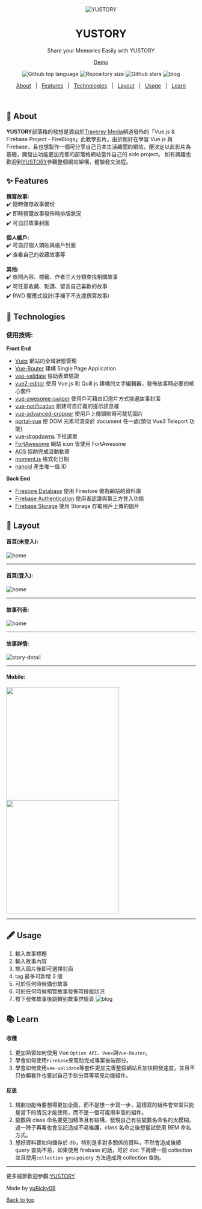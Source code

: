 <div align="center" id="top"> 
  <img src="https://firebasestorage.googleapis.com/v0/b/yustory-ded59.appspot.com/o/other%2Freadme-header.png?alt=media&token=06874354-e8e1-4c9f-a9b7-36223238c187" alt="YUSTORY" />
</div>

<div align="center">
  <h1>YUSTORY</h1>
  <p>Share your Memories Easily with YUSTORY</p>
  <a href="https://yustory-ded59.firebaseapp.com/">Demo</a>
</div>

<p align="center">
  <img alt="Github top language" src="https://img.shields.io/github/languages/top/yuRicky09/YuStory?color=56BEB8">

  <img alt="Repository size" src="https://img.shields.io/github/repo-size/yuRicky09/YuStory?color=lightgrey">

  <img alt="Github stars" src="https://img.shields.io/github/stars/yuRicky09/YuStory?color=yellow" />

  <img alt="blog" src="https://img.shields.io/badge/YUSTORY-BLOG-blue">
</p>

<p align="center">
  <a href="#dart-about">About</a> &#xa0; | &#xa0; 
  <a href="#sparkles-features">Features</a> &#xa0; | &#xa0;
  <a href="#rocket-technologies">Technologies</a> &#xa0; | &#xa0;
  <a href="#art-layout">Layout</a> &#xa0; | &#xa0;
  <a href="#fountain_pen-usage">Usage</a> &#xa0; | &#xa0;
  <a href="#books-learn">Learn</a>
</p>

<br>

## :dart: About

**YUSTORY**部落格的發想是源自於[Traversy Media](https://www.youtube.com/watch?v=ISv22NNL-aE&t=869s&ab_channel=TraversyMedia)頻道發佈的「Vue.js & Firebase Project - FireBlogs」此教學影片。由於剛好在學習 Vue.js 與 Firebase，且也想製作一個可分享自己日本生活趣聞的網站，便決定以此影片為基礎，開發出功能更加完善的部落格網站當作自己的 side project。
如有興趣也歡迎到[YUSTORY](https://yustory-ded59.firebaseapp.com/)參觀整個網站架構，體驗發文流程。

## :sparkles: Features

**撰寫故事:** <br>
:heavy_check_mark: 隨時儲存故事備份 <br>
:heavy_check_mark: 即時預覽故事發佈時排版狀況 <br>
:heavy_check_mark: 可自訂故事封面 <br>

**個人帳戶:** <br>
:heavy_check_mark: 可自訂個人頭貼與帳戶封面 <br>
:heavy_check_mark: 查看自己的收藏故事等 <br>

**其他:** <br>
:heavy_check_mark: 依照內容、標籤、作者三大分類查找相關故事 <br>
:heavy_check_mark: 可任意收藏、點讚、留言自己喜歡的故事 <br>
:heavy_check_mark: RWD 響應式設計(手機下不支援撰寫故事) <br>

## :rocket: Technologies

### 使用技術:

**Front End**

- [Vuex](https://vuex.vuejs.org/guide/) 網站的全域狀態管理
- [Vue-Router](https://router.vuejs.org/) 建構 Single Page Application
- [vee-validate](https://vee-validate.logaretm.com/v3) 協助表單驗證
- [vue2-editor](https://www.vue2editor.com/) 使用 Vue.js 和 Quill.js 建構的文字編輯器，發佈故事時必要的核心套件
- [vue-awesome-swiper](https://www.npmjs.com/package/vue-awesome-swiper) 使用戶可藉由幻燈片方式挑選故事封面
- [vue-notification](http://vue-notification.yev.io/) 創建可自訂義的提示訊息框
- [vue-advanced-cropper](https://norserium.github.io/vue-advanced-cropper/) 使用戶上傳頭貼時可裁切圖片
- [portal-vue](https://portal-vue.linusb.org/) 使 DOM 元素可渲染於 document 任一處(類似 Vue3 Teleport 功能)
- [vue-dropdowns](https://github.com/mikerodham/vue-dropdowns) 下拉選單
- [FortAwesome](https://github.com/FortAwesome/vue-fontawesome) 網站 icon 皆使用 FortAwesome
- [AOS](https://michalsnik.github.io/aos/) 協助完成滾動動畫
- [moment.js](https://momentjs.com/) 格式化日期
- [nanoid](https://www.npmjs.com/package/nanoid) 產生唯一值 ID

**Back End**

- [Firestore Database](https://firebase.google.com/docs/firestore/quickstart) 使用 Firestore 做為網站的資料庫
- [Firebase Authentication](https://firebase.google.com/docs/auth/web/start) 使用者認證與第三方登入功能
- [Firebase Storage](https://firebase.google.com/docs/storage/web/start) 使用 Storage 存取用戶上傳的圖片

## :art: Layout

#### 首頁(未登入):

<img alt="home" src="https://firebasestorage.googleapis.com/v0/b/yustory-ded59.appspot.com/o/other%2Fhome.png?alt=media&token=1db41f81-b225-4744-916c-ac6dc3f6b408">

---

#### 首頁(登入):

<img alt="home" src="https://firebasestorage.googleapis.com/v0/b/yustory-ded59.appspot.com/o/other%2Fhome.gif?alt=media&token=e9776a60-77c5-4ea2-b4e5-1c075f685390">

---

#### 故事列表:

<img alt="home" src="https://firebasestorage.googleapis.com/v0/b/yustory-ded59.appspot.com/o/other%2Fstories.gif?alt=media&token=b0044161-62ce-4b93-891d-0a8a5337b96a">

---

#### 故事詳情:

<img alt="story-detail" src="https://firebasestorage.googleapis.com/v0/b/yustory-ded59.appspot.com/o/other%2Fdetail.gif?alt=media&token=aefd29d6-8f99-40f0-8732-953283245ced">

---

#### Mobile:

<p float="left">
  <img src="https://firebasestorage.googleapis.com/v0/b/yustory-ded59.appspot.com/o/other%2Fmobile1.gif?alt=media&token=c7909011-831c-4749-98a3-8292d0ea9007" width="300" />
  
  <img src="https://firebasestorage.googleapis.com/v0/b/yustory-ded59.appspot.com/o/other%2Fmobile2.gif?alt=media&token=e56728c8-bf36-4f05-8576-704b07343d93" width="300" />
</p>

---

## :fountain_pen: Usage

1. 輸入故事標題
2. 輸入故事內容
3. 插入圖片後即可選擇封面
4. tag 最多可新增 3 個
5. 可於任何時候備份故事
6. 可於任何時候預覽故事發佈時排版狀況
7. 按下發佈故事後跳轉到故事詳情頁
   <img alt="blog" src="https://firebasestorage.googleapis.com/v0/b/yustory-ded59.appspot.com/o/other%2Freadme-usage.gif?alt=media&token=206f2ed7-65a8-4b6a-bbdc-c33fa200756a">

## :books: Learn

#### 收穫

1. 更加熟習如何使用 Vue `Option API`、`Vuex`與`Vue-Router`。
2. 學會如何使用`Firebase`來幫助完成專案後端部分。
3. 學會如何使用`vee-validate`等套件更加完善整個網站且加快開發速度，並且不只依賴套件也嘗試自己手刻分頁等常見功能組件。

#### 反思

1. 規劃功能時要想得更加全面，而不是想一步寫一步，這樣寫的組件會常常只能是當下的情況才能使用，而不是一個可複用率高的組件。
2. 變數與 class 命名要更加精準且有結構，發現自己有些變數名命名的太模糊，過一陣子再看也會忘記造成不易維護，class 名命之後想嘗試使用 BEM 命名方式。
3. 想好資料要如何儲存於 db，特別是多對多關係的資料，不然會造成後續 query 查詢不易，如果使用 firebase 的話，可於 doc 下再建一個 collection 並且使用`collection group`query 方法達成跨 collection 查詢。

---

更多細節歡迎參觀:[YUSTORY](https://yustory-ded59.firebaseapp.com/)

Made by <a href="https://github.com/yuRicky09" 
target="_blank">yuRicky09</a>

<a href="#top">Back to top</a>
